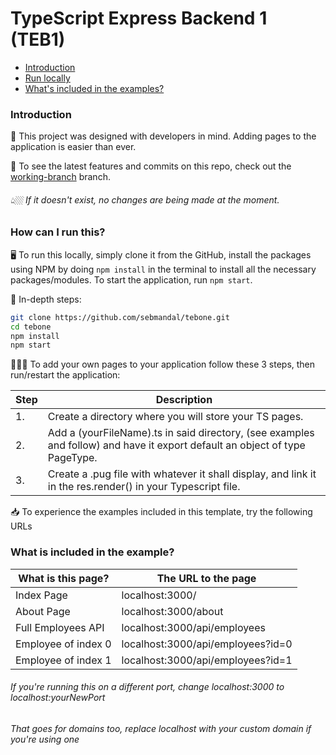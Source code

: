 # TypeScript Express Backend 1 (TEB1)

- [Introduction](#introduction)
- [Run locally](#how-can-i-run-this)
- [What's included in the examples?](#what-is-included-in-the-example)

### Introduction

🦚 This project was designed with developers in mind. Adding pages to the application is easier than ever.

📲 To see the latest features and commits on this repo, check out the [working-branch](https://github.com/sebmandal/tebone/tree/working-branch) branch.

###### 👆🏼 If it doesn't exist, no changes are being made at the moment.

### How can I run this?

🖥 To run this locally, simply clone it from the GitHub, install the packages using NPM by doing `npm install` in the terminal to install all the necessary packages/modules. To start the application, run `npm start`.

📑 In-depth steps:

```bash
git clone https://github.com/sebmandal/tebone.git
cd tebone
npm install
npm start
```

👨🏻‍💻 To add your own pages to your application follow these 3 steps, then run/restart the application:

| Step | Description                                                                                                                 |
| ---- | --------------------------------------------------------------------------------------------------------------------------- |
| 1.   | Create a directory where you will store your TS pages.                                                                      |
| 2.   | Add a (yourFileName).ts in said directory, (see examples and follow) and have it export default an object of type PageType. |
| 3.   | Create a .pug file with whatever it shall display, and link it in the res.render() in your Typescript file.                 |

📥 To experience the examples included in this template, try the following URLs

### What is included in the example?

| What is this page?  | The URL to the page               |
| ------------------- | --------------------------------- |
| Index Page          | localhost:3000/                   |
| About Page          | localhost:3000/about              |
| Full Employees API  | localhost:3000/api/employees      |
| Employee of index 0 | localhost:3000/api/employees?id=0 |
| Employee of index 1 | localhost:3000/api/employees?id=1 |

###### If you're running this on a different port, change localhost:3000 to localhost:yourNewPort

###### That goes for domains too, replace localhost with your custom domain if you're using one
